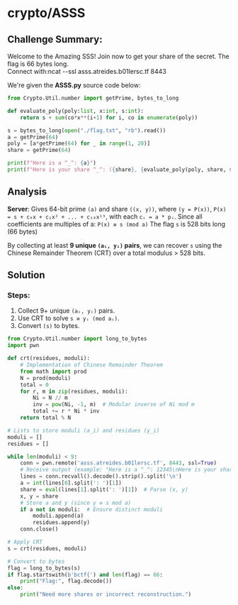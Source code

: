 # crypto/ASSS

## Challenge Summary:

Welcome to the Amazing SSS! Join now to get your share of the secret. The flag is 66 bytes long. <br>
Connect with:ncat --ssl asss.atreides.b01lersc.tf 8443

We're given the **ASSS.py** source code below: 
```python
from Crypto.Util.number import getPrime, bytes_to_long

def evaluate_poly(poly:list, x:int, s:int):
    return s + sum(co*x**(i+1) for i, co in enumerate(poly))

s = bytes_to_long(open("./flag.txt", "rb").read())
a = getPrime(64)
poly = [a*getPrime(64) for _ in range(1, 20)]
share = getPrime(64)

print(f"Here is a ^_^: {a}")
print(f"Here is your share ^_^: ({share}, {evaluate_poly(poly, share, s)})")
```

## Analysis

**Server**: Gives 64-bit prime `(a)` and share `((x, y))`, where `(y = P(x))`, `P(x) = s + c₀x + c₁x² + ... + c₁₈x¹⁹`, with each `cᵢ = a * pᵢ`.
Since all coefficients are multiples of a: `P(x) ≡ s (mod a)`
The flag `s` is 528 bits long (66 bytes)

By collecting at least **9 unique `(aᵢ, yᵢ)` pairs**, we can recover `s` using the Chinese Remainder Theorem (CRT) over a total modulus > 528 bits.

## Solution

### Steps:
1. Collect 9+ unique `(aᵢ, yᵢ)` pairs.
2. Use CRT to solve `s ≡ yᵢ (mod aᵢ)`.
3. Convert `(s)` to bytes.

```python
from Crypto.Util.number import long_to_bytes
import pwn

def crt(residues, moduli):
    # Implementation of Chinese Remainder Theorem
    from math import prod
    N = prod(moduli)
    total = 0
    for r, m in zip(residues, moduli):
        Ni = N // m
        inv = pow(Ni, -1, m)  # Modular inverse of Ni mod m
        total += r * Ni * inv
    return total % N

# Lists to store moduli (a_i) and residues (y_i)
moduli = []
residues = []

while len(moduli) < 9:
    conn = pwn.remote('asss.atreides.b01lersc.tf', 8443, ssl=True)
    # Receive output (example: "Here is a ^_^: 12345\nHere is your share ^_^: (6789, 98765)")
    lines = conn.recvall().decode().strip().split('\n')
    a = int(lines[0].split(': ')[1])
    share = eval(lines[1].split(': ')[1])  # Parse (x, y)
    x, y = share
    # Store a and y (since y ≡ s mod a)
    if a not in moduli:  # Ensure distinct moduli
        moduli.append(a)
        residues.append(y)
    conn.close()

# Apply CRT
s = crt(residues, moduli)

# Convert to bytes
flag = long_to_bytes(s)
if flag.startswith(b'bctf{') and len(flag) == 66:
    print("Flag:", flag.decode())
else:
    print("Need more shares or incorrect reconstruction.")
```
